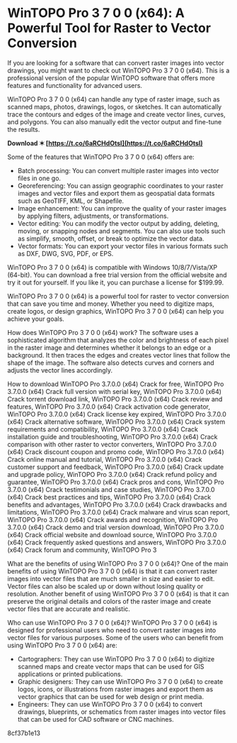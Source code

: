# WinTOPO Pro 3 7 0 0 (x64): A Powerful Tool for Raster to Vector Conversion
 
If you are looking for a software that can convert raster images into vector drawings, you might want to check out WinTOPO Pro 3 7 0 0 (x64). This is a professional version of the popular WinTOPO software that offers more features and functionality for advanced users.
 
WinTOPO Pro 3 7 0 0 (x64) can handle any type of raster image, such as scanned maps, photos, drawings, logos, or sketches. It can automatically trace the contours and edges of the image and create vector lines, curves, and polygons. You can also manually edit the vector output and fine-tune the results.
 
**Download ✶ [https://t.co/6aRCHdOtsI](https://t.co/6aRCHdOtsI)**


 
Some of the features that WinTOPO Pro 3 7 0 0 (x64) offers are:
 
- Batch processing: You can convert multiple raster images into vector files in one go.
- Georeferencing: You can assign geographic coordinates to your raster images and vector files and export them as geospatial data formats such as GeoTIFF, KML, or Shapefile.
- Image enhancement: You can improve the quality of your raster images by applying filters, adjustments, or transformations.
- Vector editing: You can modify the vector output by adding, deleting, moving, or snapping nodes and segments. You can also use tools such as simplify, smooth, offset, or break to optimize the vector data.
- Vector formats: You can export your vector files in various formats such as DXF, DWG, SVG, PDF, or EPS.

WinTOPO Pro 3 7 0 0 (x64) is compatible with Windows 10/8/7/Vista/XP (64-bit). You can download a free trial version from the official website and try it out for yourself. If you like it, you can purchase a license for $199.99.
 
WinTOPO Pro 3 7 0 0 (x64) is a powerful tool for raster to vector conversion that can save you time and money. Whether you need to digitize maps, create logos, or design graphics, WinTOPO Pro 3 7 0 0 (x64) can help you achieve your goals.
  
How does WinTOPO Pro 3 7 0 0 (x64) work? The software uses a sophisticated algorithm that analyzes the color and brightness of each pixel in the raster image and determines whether it belongs to an edge or a background. It then traces the edges and creates vector lines that follow the shape of the image. The software also detects curves and corners and adjusts the vector lines accordingly.
 
How to download WinTOPO Pro 3.7.0.0 (x64) Crack for free,  WinTOPO Pro 3.7.0.0 (x64) Crack full version with serial key,  WinTOPO Pro 3.7.0.0 (x64) Crack torrent download link,  WinTOPO Pro 3.7.0.0 (x64) Crack review and features,  WinTOPO Pro 3.7.0.0 (x64) Crack activation code generator,  WinTOPO Pro 3.7.0.0 (x64) Crack license key expired,  WinTOPO Pro 3.7.0.0 (x64) Crack alternative software,  WinTOPO Pro 3.7.0.0 (x64) Crack system requirements and compatibility,  WinTOPO Pro 3.7.0.0 (x64) Crack installation guide and troubleshooting,  WinTOPO Pro 3.7.0.0 (x64) Crack comparison with other raster to vector converters,  WinTOPO Pro 3.7.0.0 (x64) Crack discount coupon and promo code,  WinTOPO Pro 3.7.0.0 (x64) Crack online manual and tutorial,  WinTOPO Pro 3.7.0.0 (x64) Crack customer support and feedback,  WinTOPO Pro 3.7.0.0 (x64) Crack update and upgrade policy,  WinTOPO Pro 3.7.0.0 (x64) Crack refund policy and guarantee,  WinTOPO Pro 3.7.0.0 (x64) Crack pros and cons,  WinTOPO Pro 3.7.0.0 (x64) Crack testimonials and case studies,  WinTOPO Pro 3.7.0.0 (x64) Crack best practices and tips,  WinTOPO Pro 3.7.0.0 (x64) Crack benefits and advantages,  WinTOPO Pro 3.7.0.0 (x64) Crack drawbacks and limitations,  WinTOPO Pro 3.7.0.0 (x64) Crack malware and virus scan report,  WinTOPO Pro 3.7.0.0 (x64) Crack awards and recognition,  WinTOPO Pro 3.7.0.0 (x64) Crack demo and trial version download,  WinTOPO Pro 3.7.0.0 (x64) Crack official website and download source,  WinTOPO Pro 3.7.0.0 (x64) Crack frequently asked questions and answers,  WinTOPO Pro 3.7.0.0 (x64) Crack forum and community,  WinTOPO Pro 3
 
What are the benefits of using WinTOPO Pro 3 7 0 0 (x64)? One of the main benefits of using WinTOPO Pro 3 7 0 0 (x64) is that it can convert raster images into vector files that are much smaller in size and easier to edit. Vector files can also be scaled up or down without losing quality or resolution. Another benefit of using WinTOPO Pro 3 7 0 0 (x64) is that it can preserve the original details and colors of the raster image and create vector files that are accurate and realistic.
 
Who can use WinTOPO Pro 3 7 0 0 (x64)? WinTOPO Pro 3 7 0 0 (x64) is designed for professional users who need to convert raster images into vector files for various purposes. Some of the users who can benefit from using WinTOPO Pro 3 7 0 0 (x64) are:

- Cartographers: They can use WinTOPO Pro 3 7 0 0 (x64) to digitize scanned maps and create vector maps that can be used for GIS applications or printed publications.
- Graphic designers: They can use WinTOPO Pro 3 7 0 0 (x64) to create logos, icons, or illustrations from raster images and export them as vector graphics that can be used for web design or print media.
- Engineers: They can use WinTOPO Pro 3 7 0 0 (x64) to convert drawings, blueprints, or schematics from raster images into vector files that can be used for CAD software or CNC machines.

 8cf37b1e13
 
